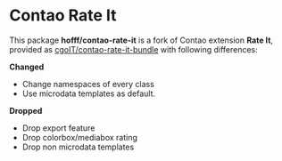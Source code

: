 # Contao Rate It

This package **hofff/contao-rate-it** is a fork of Contao extension **Rate It**, provided as 
[cgoIT/contao-rate-it-bundle](https://github.com/cgoIT/contao-rate-it-bundle) with following differences:

**Changed**

 * Change namespaces of every class
 * Use microdata templates as default.
 
**Dropped**

 * Drop export feature
 * Drop colorbox/mediabox rating
 * Drop non microdata templates
